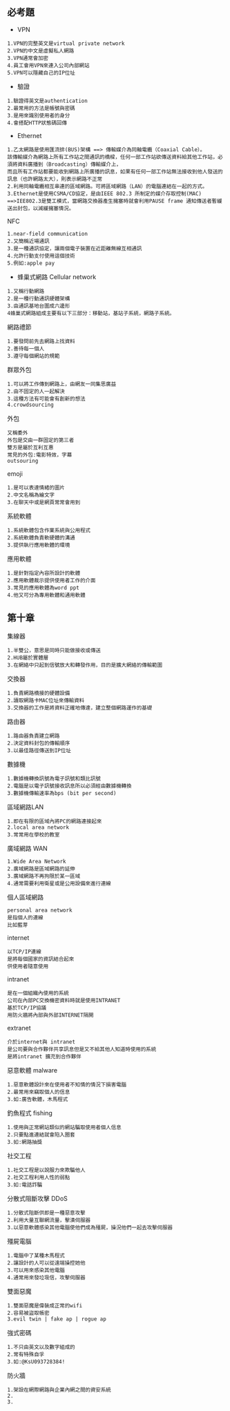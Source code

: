 ## 必考題
- VPN
```
1.VPN的完整英文是virtual private network
2.VPN的中文是虛擬私人網路
3.VPN通常會加密
4.員工會用VPN來連入公司內部網站
5.VPN可以隱藏自己的IP位址
```
- 驗證
```
1.驗證得英文是authentication
2.最常用的方法是帳號與密碼
3.是用來識別使用者的身分
4.會搭配HTTP狀態碼回傳
```
- Ethernet
```
1.乙太網路是使用匯流排(BUS)架構 ==> 傳輸媒介為同軸電纜（Coaxial Cable）。
該傳輸媒介為網路上所有工作站之間通訊的橋樑，任何一部工作站欲傳送資料給其他工作站，必須將資料廣播到（Broadcasting）傳輸媒介上，
而且所有工作站都要能收到網路上所廣播的訊息，如果有任何一部工作站無法接收到他人發送的訊息（也許網路太大），則表示網路不正常
2.利用同軸電纜相互串連的區域網路。可將區域網路（LAN）的電腦連結在一起的方式。
3.Ethernet是使用CSMA/CD協定，是由IEEE 802.3 所制定的媒介存取控制(MAC) 
==>IEE802.3是雙工模式，當網路交換器產生擁塞時就會利用PAUSE frame 通知傳送者暫緩送出封包，以減緩擁塞情況。
```
NFC
```
1.near-field communication
2.又簡稱近場通訊
3.是一種通訊協定，讓兩個電子裝置在近距離無線互相通訊
4.允許行動支付使用這個技術
5.例如:apple pay
```
- 蜂巢式網路 Cellular network
```
1.又稱行動網路
2.是一種行動通訊硬體架構
3.由通訊基地台圍成六邊形
4蜂巢式網路組成主要有以下三部分：移動站，基站子系統，網路子系統。
```
網路禮節
```
1.要發問前先去網路上找資料
2.善待每一個人
3.遵守每個網站的規範
```
群眾外包
```
1.可以將工作傳到網路上，由網友一同集思廣益
2.由不固定的人一起解決
3.這種方法有可能會有創新的想法
4.crowdsourcing
```
外包
```
又稱委外
外包是交由一群固定的第三者
雙方是屬於互利互惠
常見的外包:電影特效，字幕
outsouring
```
emoji
```
1.是可以表達情緒的圖片
2.中文名稱為繪文字
3.在聊天中或是網頁常常會用到

```
系統軟體
```
1.系統軟體包含作業系統與公用程式
2.系統軟體負責軟硬體的溝通
3.提供執行應用軟體的環境
```
應用軟體
```
1.是針對指定內容所設計的軟體
2.應用軟體裁示提供使用者工作的介面
3.常見的應用軟體為word ppt
4.他又可分為專用軟體和通用軟體
```
## 第十章
集線器
```
1.半雙公，意思是同時只能做接收或傳送
2.HUB屬於實體層
3.在網絡中只起到信號放大和轉發作用，目的是擴大網絡的傳輸範圍
```
交換器
```
1.負責網路橋接的硬體設備
2.讀取網路卡MAC位址來傳輸資料
3.交換器的工作是將資料正確地傳達，建立整個網路運作的基礎
```
路由器
```
1.路由器負責建立網路
2.決定資料封包的傳輸順序
3.以最佳路徑傳送到IP位址
```
數據機
```
1.數據機轉換訊號為電子訊號和類比訊號
2.電腦是以電子訊號接收訊息所以必須經由數據機轉換
3.數據機傳輸速率為bps (bit per second)

```
區域網路LAN
```
1.即在有限的區域內將PC的網路連接起來
2.local area network
3.常常用在學校的教室
```
廣域網路 WAN
```
1.Wide Area Network
2.廣域網路是區域網路的延伸
3.廣域網路不再拘限於某一區域
4.通常需要利用衛星或是公用設備來進行連線
```
個人區域網路
```
personal area network
是指個人的連線
比如藍芽

```
internet
```
以TCP/IP連線
是將每個國家的資訊結合起來
供使用者隨意使用

```
intranet
```
是在一個組織內使用的系統
公司在內部PC交換機密資料時就是使用INTRANET
基於TCP/IP協議
用防火牆將內部與外部INTERNET隔開

```
extranet
```
介於internet與 intranet
是公司要與合作夥伴共享訊息但是又不給其他人知道時使用的系統
是將intranet 擴充到合作夥伴
```
惡意軟體 malware
```
1.惡意軟體設計來在使用者不知情的情況下損害電腦
2.最常用來竊取個人的信息
3.如:廣告軟體，木馬程式
```
釣魚程式 fishing
```
1.使用與正常網站類似的網站騙取使用者個人信息
2.只要點進連結就會陷入圈套
3.如:網路抽獎
```
社交工程
```
1.社交工程是以說服力來欺騙他人
2.社交工程利用人性的弱點
3.如:電話詐騙
```
分散式阻斷攻擊 DDoS
```
1.分散式阻斷供即是一種惡意攻擊
2.利用大量互聯網流量，擊潰伺服器
3.以惡意軟體感染其他電腦使他們成為殭屍，操況他們一起去攻擊伺服器
```
殭屍電腦
```
1.電腦中了某種木馬程式
2.讓設計的人可以從遠端操控她他
3.可以用來感染其他電腦
4.通常用來發垃圾信，攻擊伺服器

```
雙面惡魔
```
1.雙面惡魔是偉裝成正常的wifi
2.容易被盜取帳密
3.evil twin | fake ap | rogue ap

```
強式密碼
```
1.不只由英文以及數字組成的
2.常有特殊自孚
3.如:@KsU093728384!
```
防火牆
```
1.架設在網際網路與企業內網之間的資安系統
2.
3.
```
